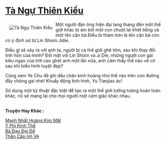 <a href="https://truyenwiki.net/ta-ngu-thien-kieu.35057/" title="Tà Ngự Thiên Kiều"><h1>Tà Ngự Thiên Kiều</h1></a><div style="display:table"><img align="right" style="float: left; padding: 10px;" src="https://truyenwiki.net/a/img/str/src/35057.jpg" alt="Tà Ngự Thiên Kiều">Một người đàn ông hiện đại lang thang đến một thế giới khác bị ám bởi một con chuột lai khét tiếng và một tên cặn bã.Điều bi thảm hơn là tên cặn bã còn có ý định xử tử Lin Shixin Jidie.<p></p> Điều gì sẽ xảy ra với anh ta, người bị cả thế giới ghê tởm, sau khi thay đổi linh hồn của mình? Đối mặt với Lin Shixin và Ji Die, những người con gái kiêu ngạo của trời cao ghét anh một lần nữa, anh cảm thấy thế nào về cô sau khi biến hình tuyệt đẹp?<p></p> Cùng xem Ye Chu đã ghi dấu chân kinh hoàng như thế nào trên con đường đầy chông gai nhé! Khuấy động tình hình, Yu Tianjiao ác!<p></p> Sử dụng một kỹ thuật đặc biệt để tạo ra một thế giới tưởng tượng hoàn toàn khác, nó sẽ mang lại cho mọi người một cảm giác khác nhau.</div><p><br><b>Truyện Hay Khác :</b></p><a href="https://truyenwiki.net/manh-nhat-hoang-kim-mat.35910/" alt="Mạnh Nhất Hoàng Kim Mắt">Mạnh Nhất Hoàng Kim Mắt</a><br/><a href="https://sangtacviet.wordpress.com/2020/10/22/y-phi-kinh-the/" alt="Y Phi Kinh Thế">Y Phi Kinh Thế</a><br/><a href="https://github.com/nownovels/topcv/tree/master/truyenhay/35527" alt="Bá Đạo Đại Đế">Bá Đạo Đại Đế</a><br/><a href="https://github.com/nownovels/topcv/tree/master/truyenhay/35001" alt="Thần Cấp Hộ Vệ">Thần Cấp Hộ Vệ</a><br/>